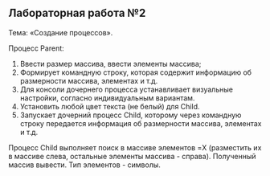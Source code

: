 Лабораторная работа №2
---
Тема: «Создание процессов».

Процесс Parent:

1. Ввести размер массива, ввести элементы массива;
2. Формирует командную строку, которая содержит информацию об размерности массива, элементах и т.д.
3. Для консоли дочернего процесса устанавливает визуальные настройки, согласно индивидуальным 
вариантам.
4. Установить любой цвет текста (не белый) для Сhild.
5. Запускает дочерний процесс Child, которому через командную строку передается информация об 
размерности массива, элементах и т.д.

Процесс Child выполняет поиск в массиве элементов =X (разместить их в массиве слева, остальные элементы массива -
справа). Полученный массив вывести. Тип элементов - символы.

